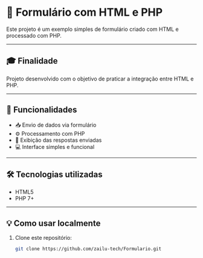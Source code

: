 # 📝 Formulário com HTML e PHP

Este projeto é um exemplo simples de formulário criado com HTML e processado com PHP.

---

## 🎓 Finalidade

Projeto desenvolvido com o objetivo de praticar a integração entre HTML e PHP.

---

## 🚀 Funcionalidades

- 📥 Envio de dados via formulário
- ⚙️ Processamento com PHP
- 📄 Exibição das respostas enviadas
- 💻 Interface simples e funcional

---

## 🛠 Tecnologias utilizadas

- HTML5
- PHP 7+

---
## 💡 Como usar localmente

1. Clone este repositório:
   ```bash
   git clone https://github.com/zailu-tech/Formulario.git

